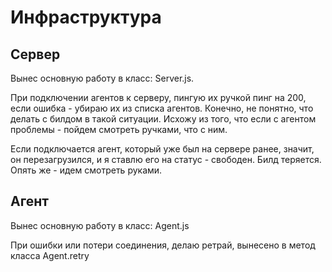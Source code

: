# Инфраструктура

## Сервер

Вынес основную работу в класс: Server.js.

При подключении агентов к серверу, пингую их ручкой пинг на 200,
если ошибка - убираю их из списка агентов. Конечно, не понятно, что делать с билдом в такой ситуации.
Исхожу из того, что если с агентом проблемы - пойдем смотреть ручками, что с ним.

Если подключается агент, который уже был на сервере ранее, значит, он перезагрузился,
и я ставлю его на статус - свободен. Билд теряется. Опять же - идем смотреть руками.

## Агент

Вынес основную работу в класс: Agent.js

При ошибки или потери соединения, делаю ретрай, вынесено в метод класса Agent.retry